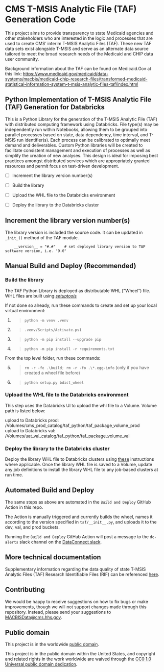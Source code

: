# CMS T-MSIS Analytic File (TAF) Generation Code

This project aims to provide transparency to state Medicaid agencies and other stakeholders who are interested in the logic and processes that are used to create CMS’ interim T-MSIS Analytic Files (TAF). These new TAF data sets exist alongside T-MSIS and serve as an alternate data source tailored to meet the broad research needs of the Medicaid and CHIP data user community.

Background information about the TAF can be found on Medicaid.Gov at this link:
https://www.medicaid.gov/medicaid/data-systems/macbis/medicaid-chip-research-files/transformed-medicaid-statistical-information-system-t-msis-analytic-files-taf/index.html


## Python Implementation of T-MSIS Analytic File (TAF) Generation for Databricks

This is a Python Library for the generation of the T-MSIS Analytic File (TAF) with distributed computing framework using Databricks.  File type(s) may be independently run within Notebooks, allowing them to be grouped into parallel processes based on state, data dependency, time interval, and T-MSIS run identifier(s).  Each process can be calibrated to optimally meet demand and deliverables. Custom Python libraries will be created to facilitate consistent management and execution of processes as well as simplify the creation of new analyses. This design is ideal for imposing best practices amongst distributed services which are appropriately granted resources and permit focus on test-driven development.

- [ ] Increment the library version number(s)
- [ ] Build the library
- [ ] Upload the WHL file to the Databricks environment
- [ ] Deploy the library to the Databricks cluster


## Increment the library version number(s)

The library version is included the source code. It can be updated in ```_init_()``` method of the TAF module.
```pytion
    __version__ = "#.#"    # set deployed library version to TAF software version, i.e. "9.0"
```

## Manual Build and Deploy (Recommended)

### Build the library

The TAF Python Library is deployed as distributable WHL ("Wheel") file. WHL files are built using [_setuptools_](https://pypi.org/project/setuptools/)

If not done so already, run these commands to create and set up your local virtual environment:

1. > ```python -m venv .venv```
2. > ```.venv/Scripts/Activate.ps1```
3. > ```python -m pip install --upgrade pip```
4. > ```python -m pip install -r requirements.txt```

From the top level folder, run these commands:

5. > ```rm -r -fo .\build; rm -r -fo .\*.egg-info``` (only if you have created a wheel file before)
6. > ```python setup.py bdist_wheel```


### Upload the WHL file to the Databricks environment

This step uses the Databricks UI to upload the whl file to a Volume. Volume path is listed below:

upload to Databricks prod: /Volumes/cms_prod_catalog/taf_python/taf_package_volume_prod \
upload to Databricks val: /Volumes/uat_val_catalog/taf_python/taf_package_volume_val


### Deploy the library to the Databricks cluster

Deploy the library WHL file to Databricks clusters using [these](https://docs.databricks.com/libraries/cluster-libraries.html) instructions where applicable. Once the library WHL file is saved to a Volume, update any job definitions to install the library WHL file to any job-based clusters at run time.

## Automated Build and Deploy

The same steps as above are automated in the `Build and Deploy` GitHub Action in this repo.

The Action is manually triggered and currently builds the wheel, names it according to the version specified in `taf/__init__.py`, and uploads it to the dev, val, and prod buckets.

Running the `Build and Deploy` GitHub Action will post a message to the `dc-alerts` slack channel on the [DataConnect slack](dataconnect-workspace.slack.com).

## More technical documentation

Supplementary information regarding the data quality of state T-MSIS Analytic Files (TAF) Research Identifiable Files (RIF) can be referenced [here](https://www.medicaid.gov/dq-atlas/welcome).

## Contributing

We would be happy to receive suggestions on how to fix bugs or make improvements, though we will not support changes made through this repository. Instead, please send your suggestions to [MACBISData@cms.hhs.gov](mailto:MACBISData@cms.hhs.gov).

## Public domain

This project is in the worldwide [public domain](https://github.com/Enterprise-CMCS/T-MSIS-Analytic-File-Generation-Python/blob/develop/LICENSE).

This project is in the public domain within the United States, and copyright and related rights in the work worldwide are waived through the [CC0 1.0 Universal public domain dedication](https://creativecommons.org/publicdomain/zero/1.0/).
